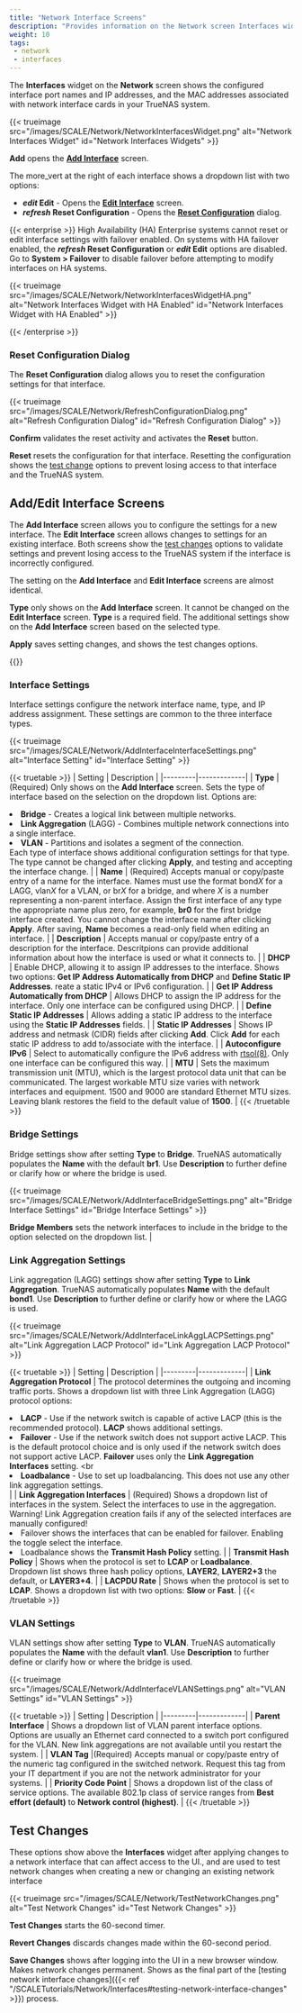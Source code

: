 ```yaml
---
title: "Network Interface Screens"
description: "Provides information on the Network screen Interfaces widget and configuration screens."
weight: 10
tags:
 - network
 - interfaces
---
```


The **Interfaces** widget on the **Network** screen shows the configured interface port names and IP addresses, and the MAC addresses associated with network interface cards in your TrueNAS system.

{{< trueimage src="/images/SCALE/Network/NetworkInterfacesWidget.png" alt="Network Interfaces Widget" id="Network Interfaces Widgets" >}}

**Add** opens the [**Add Interface**](#addedit-interface-screens) screen.

The <span class="material-icons">more_vert</span> at the right of each interface shows a dropdown list with two options:
* **<i class="material-icons" aria-hidden="true" title="edit">edit</i> Edit** - Opens the [**Edit Interface**](#addedit-interface-screens) screen.
* **<i class="material-icons" aria-hidden="true" title="reset configuration">refresh</i> Reset Configuration** - Opens the [**Reset Configuration**](#refresh-configuration-dialog) dialog.

{{< enterprise >}}
High Availability (HA) Enterprise systems cannot reset or edit interface settings with failover enabled.
On systems with HA failover enabled, the **<i class="material-icons" aria-hidden="true" title="reset configuration">refresh</i> Reset Configuration** or **<i class="material-icons" aria-hidden="true" title="edit">edit</i> Edit** options are disabled.
Go to **System > Failover** to disable failover before attempting to modify interfaces on HA systems.

{{< trueimage src="/images/SCALE/Network/NetworkInterfacesWidgetHA.png" alt="Network Interfaces Widget with HA Enabled" id="Network Interfaces Widget with HA Enabled" >}}

{{< /enterprise >}}

### Reset Configuration Dialog

The **Reset Configuration** dialog allows you to reset the configuration settings for that interface.

{{< trueimage src="/images/SCALE/Network/RefreshConfigurationDialog.png" alt="Refresh Configuration Dialog" id="Refresh Configuration Dialog" >}}

**Confirm** validates the reset activity and activates the **Reset** button.

**Reset** resets the configuration for that interface. Resetting the configuration shows the [test change](#test-changes) options to prevent losing access to that interface and the TrueNAS system.

## Add/Edit Interface Screens

The **Add Interface** screen allows you to configure the settings for a new interface.
The **Edit Interface** screen allows changes to settings for an existing interface.
Both screens show the [test changes](#test-changes) options to validate settings and prevent losing access to the TrueNAS system if the interface is incorrectly configured.

The setting on the **Add Interface** and **Edit Interface** screens are almost identical.

**Type** only shows on the **Add Interface** screen. It cannot be changed on the **Edit Interface** screen.
**Type** is a required field. The additional settings show on the **Add Interface** screen based on the selected type.

**Apply** saves setting changes, and shows the test changes options.

{{<include file="/static/includes/addcolumnorganizer.md">}}

### Interface Settings

Interface settings configure the network interface name, type, and IP address assignment. These settings are common to the three interface types.

{{< trueimage src="/images/SCALE/Network/AddInterfaceInterfaceSettings.png" alt="Interface Setting" id="Interface Setting" >}}

{{< truetable >}}
| Setting | Description |
|---------|-------------|
| **Type** | (Required) Only shows on the **Add Interface** screen. Sets the type of interface based on the selection on the dropdown list. Options are: <br><li> **Bridge** - Creates a logical link between multiple networks. <br><li>**Link Aggregation** (LAGG) - Combines multiple network connections into a single interface. <br><li>**VLAN** - Partitions and isolates a segment of the connection. <br></li>Each type of interface shows additional configuration settings for that type. The type cannot be changed after clicking **Apply**, and testing and accepting the interface change. |
| **Name** | (Required) Accepts manual or copy/paste entry of a name for the interface. Names must use the format bond*X* for a LAGG, vlan*X* for a VLAN, or br*X* for a bridge, and where *X* is a number representing a non-parent interface. Assign the first interface of any type the appropriate name plus zero, for example, **br0** for the first bridge interface created. You cannot change the interface name after clicking **Apply**. After saving, **Name** becomes a read-only field when editing an interface. |
| **Description** | Accepts manual or copy/paste entry of a description for the interface. Descritpions can provide additional information about how the interface is used or what it connects to. |
| **DHCP** | Enable DHCP, allowing it to assign IP addresses to the interface. Shows two options: **Get IP Address Automatically from DHCP** and **Define Static IP Addresses**. reate a static IPv4 or IPv6 configuration.  |
| **Get IP Address Automatically from DHCP** | Allows DHCP to assign the IP address for the interface. Only one interface can be configured using DHCP. |
| **Define Static IP Addresses** | Allows adding a static IP address to the interface using the **Static IP Addresses** fields. |
| **Static IP Addresses** | Shows IP address and netmask (CIDR) fields after clicking **Add**. Click **Add** for each static IP address to add to/associate with the interface. |
| **Autoconfigure IPv6** | Select to automatically configure the IPv6 address with [rtsol(8)](https://man.cx/rtsol(8)). Only one interface can be configured this way. |
| **MTU** | Sets the maximum transmission unit (MTU), which is the largest protocol data unit that can be communicated. The largest workable MTU size varies  with network interfaces and equipment. 1500 and 9000 are standard Ethernet MTU sizes. Leaving blank restores the field to the default value of **1500**. |
{{< /truetable >}}

### Bridge Settings

Bridge settings show after setting **Type** to **Bridge**. TrueNAS automatically populates the **Name** with the default **br1**.
Use **Description** to further define or clarify how or where the bridge is used.

{{< trueimage src="/images/SCALE/Network/AddInterfaceBridgeSettings.png" alt="Bridge Interface Settings" id="Bridge Interface Settings" >}}

**Bridge Members** sets the network interfaces to include in the bridge to the option selected on the dropdown list. |

### Link Aggregation Settings

Link aggregation (LAGG) settings show after setting  **Type** to **Link Aggregation**. TrueNAS automatically populates **Name** with the default **bond1**.
Use **Description** to further define or clarify how or where the LAGG is used.

{{< trueimage src="/images/SCALE/Network/AddInterfaceLinkAggLACPSettings.png" alt="Link Aggregation LACP Protocol" id="Link Aggregation LACP Protocol" >}}

{{< truetable >}}
| Setting | Description |
|---------|-------------|
| **Link Aggregation Protocol** | The protocol determines the outgoing and incoming traffic ports. Shows a dropdown list with three Link Aggregation (LAGG) protocol options:  <br><li>**LACP** - Use if the network switch is capable of active LACP (this is the recommended protocol). **LACP** shows additional settings.<br><li>**Failover** - Use if the network switch does not support active LACP. This is the default protocol choice and is only used if the network switch does not support active LACP. **Failover** uses only the **Link Aggregation Interfaces** setting. <br<li>**Loadbalance** - Use to set up loadbalancing. This does not use any other link aggregation settings.</li> |
| **Link Aggregation Interfaces** | (Required) Shows a dropdown list of interfaces in the system. Select the interfaces to use in the aggregation.<br> Warning! Link Aggregation creation fails if any of the selected interfaces are manually configured!<br><li>Failover shows the interfaces that can be enabled for failover. Enabling the toggle select the interface.<br><li>Loadbalance shows the **Transmit Hash Policy** setting. |
| **Transmit Hash Policy** | Shows when the protocol is set to **LCAP** or **Loadbalance**. Dropdown list shows three hash policy options, **LAYER2**, **LAYER2+3** the default, or **LAYER3+4**. |
| **LACPDU Rate** | Shows when the protocol is set to **LCAP**. Shows a dropdown list with two options: **Slow** or **Fast**. |
{{< /truetable >}}

### VLAN Settings

VLAN settings show after setting **Type** to **VLAN**. TrueNAS automatically populates the **Name** with the default **vlan1**.
Use **Description** to further define or clarify how or where the bridge is used.

{{< trueimage src="/images/SCALE/Network/AddInterfaceVLANSettings.png" alt="VLAN Settings" id="VLAN Settings" >}}

{{< truetable >}}
| Setting | Description |
|---------|-------------|
| **Parent Interface** | Shows a dropdown list of VLAN parent interface options. Options are usually an Ethernet card connected to a switch port configured for the VLAN. New link aggregations are not available until you restart the system. |
| **VLAN Tag** |(Required) Accepts manual or copy/paste entry of the numeric tag configured in the switched network. Request this tag from your IT department if you are not the network administrator for your systems. |
| **Priority Code Point** | Shows a dropdown list of the class of service options. The available 802.1p class of service ranges from **Best effort (default)** to **Network control (highest)**. |
{{< /truetable >}}

## Test Changes

These options show above the **Interfaces** widget after applying changes to a network interface  that can affect access to the UI., and are used to test network changes when creating a new or changing an existing network interface

{{< trueimage src="/images/SCALE/Network/TestNetworkChanges.png" alt="Test Network Changes" id="Test Network Changes" >}}

**Test Changes** starts the 60-second timer.

**Revert Changes** discards changes made within the 60-second period.

**Save Changes** shows after logging into the UI in a new browser window. Makes network changes permanent. Shows as the final part of the [testing network interface changes]({{< ref "/SCALETutorials/Network/Interfaces#testing-network-interface-changes" >}}) process.
